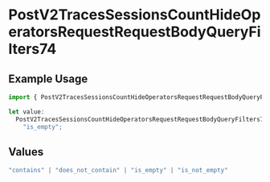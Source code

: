 # PostV2TracesSessionsCountHideOperatorsRequestRequestBodyQueryFilters74

## Example Usage

```typescript
import { PostV2TracesSessionsCountHideOperatorsRequestRequestBodyQueryFilters74 } from "@orq-ai/node/models/operations";

let value:
  PostV2TracesSessionsCountHideOperatorsRequestRequestBodyQueryFilters74 =
    "is_empty";
```

## Values

```typescript
"contains" | "does_not_contain" | "is_empty" | "is_not_empty"
```
